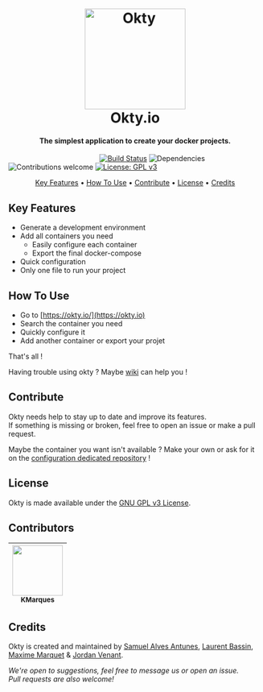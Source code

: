 
<h1 align="center">
  <a href="https://okty.io/">
    <img src="https://i.imgur.com/kN8SThu.png" alt="Okty" height="200">
  </a>
  <br>
  Okty.io
  <br>
</h1>

<h4 align="center">The simplest application to create your docker projects.</h4>

&nbsp;&nbsp;&nbsp;&nbsp;&nbsp;&nbsp;&nbsp;&nbsp;&nbsp;&nbsp;&nbsp;&nbsp;&nbsp;&nbsp;&nbsp;
&nbsp;&nbsp;&nbsp;&nbsp;&nbsp;&nbsp;&nbsp;&nbsp;&nbsp;&nbsp;&nbsp;&nbsp;&nbsp;&nbsp;&nbsp;
&nbsp;&nbsp;&nbsp;&nbsp;&nbsp;&nbsp;&nbsp;&nbsp;&nbsp;&nbsp;&nbsp;&nbsp;&nbsp;
[![Build Status](https://travis-ci.org/Okty-io/okty.svg?branch=master)](https://travis-ci.org/okty-io/okty) 
![Dependencies](https://david-dm.org/okty-io/okty.svg)
![Contributions welcome](https://img.shields.io/badge/contributions-welcome-lightgrey.svg)
[![License: GPL v3](https://img.shields.io/badge/License-GPL%20v3-blue.svg)](https://www.gnu.org/licenses/gpl-3.0)

<p align="center">
  <a href="#key-features">Key Features</a> •
  <a href="#how-to-use">How To Use</a> •
  <a href="#contribute">Contribute</a> •
  <a href="#license">License</a> •
  <a href="#credits">Credits</a>
</p>


## Key Features

* Generate a development environment
* Add all containers you need
  - Easily configure each container
  - Export the final docker-compose
* Quick configuration  
* Only one file to run your project

## How To Use
- Go to [https://okty.io/](https://okty.io)
- Search the container you need
- Quickly configure it
- Add another container or export your projet

That's all !  
  
Having trouble using okty ? Maybe [wiki](https://github.com/Okty-io/okty/wiki) can help you !  

## Contribute

Okty needs help to stay up to date and improve its features.  
If something is missing or broken, feel free to open an issue or make a pull request.  
  
Maybe the container you want isn't available ? 
Make your own or ask for it on the [configuration dedicated repository](https://github.com/Okty-io/okty-config) !

## License
Okty is made available under the [GNU GPL v3 License](https://opensource.org/licenses/GPL-3.0).

## Contributors

| [<img src="https://avatars0.githubusercontent.com/u/7290607?s=400&v=4" width="100px;"/><br /><sub><b>KMarques</b></sub>](https://github.com/kmarques)
| :---: | 

## Credits
Okty is created and maintained by
[Samuel Alves Antunes](https://github.com/NeverTwice), 
[Laurent Bassin](https://github.com/lbassin),
[Maxime Marquet](https://github.com/x-Raz) &
[Jordan Venant](https://github.com/Kubenic).

*We're open to suggestions, feel free to message us or open an issue.*  
*Pull requests are also welcome!*

